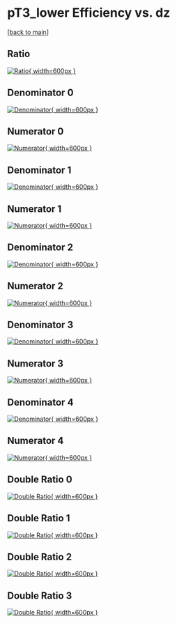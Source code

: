 # pT3_lower Efficiency vs. dz

[[back to main](./)]



## Ratio

[![Ratio](../mtv/var/pT3_lower_vtr_211_1_eff_dz.png){ width=600px }](../mtv/var/pT3_lower_vtr_211_1_eff_dz.pdf)

## Denominator 0

[![Denominator](../mtv/den/pT3_lower_vtr_211_1_eff_dz_den0.png){ width=600px }](../mtv/den/pT3_lower_vtr_211_1_eff_dz_den0.pdf)

## Numerator 0

[![Numerator](../mtv/num/pT3_lower_vtr_211_1_eff_dz_num0.png){ width=600px }](../mtv/num/pT3_lower_vtr_211_1_eff_dz_num0.pdf)

## Denominator 1

[![Denominator](../mtv/den/pT3_lower_vtr_211_1_eff_dz_den1.png){ width=600px }](../mtv/den/pT3_lower_vtr_211_1_eff_dz_den1.pdf)

## Numerator 1

[![Numerator](../mtv/num/pT3_lower_vtr_211_1_eff_dz_num1.png){ width=600px }](../mtv/num/pT3_lower_vtr_211_1_eff_dz_num1.pdf)

## Denominator 2

[![Denominator](../mtv/den/pT3_lower_vtr_211_1_eff_dz_den2.png){ width=600px }](../mtv/den/pT3_lower_vtr_211_1_eff_dz_den2.pdf)

## Numerator 2

[![Numerator](../mtv/num/pT3_lower_vtr_211_1_eff_dz_num2.png){ width=600px }](../mtv/num/pT3_lower_vtr_211_1_eff_dz_num2.pdf)

## Denominator 3

[![Denominator](../mtv/den/pT3_lower_vtr_211_1_eff_dz_den3.png){ width=600px }](../mtv/den/pT3_lower_vtr_211_1_eff_dz_den3.pdf)

## Numerator 3

[![Numerator](../mtv/num/pT3_lower_vtr_211_1_eff_dz_num3.png){ width=600px }](../mtv/num/pT3_lower_vtr_211_1_eff_dz_num3.pdf)

## Denominator 4

[![Denominator](../mtv/den/pT3_lower_vtr_211_1_eff_dz_den4.png){ width=600px }](../mtv/den/pT3_lower_vtr_211_1_eff_dz_den4.pdf)

## Numerator 4

[![Numerator](../mtv/num/pT3_lower_vtr_211_1_eff_dz_num4.png){ width=600px }](../mtv/num/pT3_lower_vtr_211_1_eff_dz_num4.pdf)

## Double Ratio 0

[![Double Ratio](../mtv/ratio/pT3_lower_vtr_211_1_eff_dz_ratio0.png){ width=600px }](../mtv/ratio/pT3_lower_vtr_211_1_eff_dz_ratio0.pdf)

## Double Ratio 1

[![Double Ratio](../mtv/ratio/pT3_lower_vtr_211_1_eff_dz_ratio1.png){ width=600px }](../mtv/ratio/pT3_lower_vtr_211_1_eff_dz_ratio1.pdf)

## Double Ratio 2

[![Double Ratio](../mtv/ratio/pT3_lower_vtr_211_1_eff_dz_ratio2.png){ width=600px }](../mtv/ratio/pT3_lower_vtr_211_1_eff_dz_ratio2.pdf)

## Double Ratio 3

[![Double Ratio](../mtv/ratio/pT3_lower_vtr_211_1_eff_dz_ratio3.png){ width=600px }](../mtv/ratio/pT3_lower_vtr_211_1_eff_dz_ratio3.pdf)

